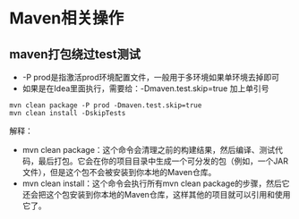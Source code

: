 # Maven相关操作
## maven打包绕过test测试

* -P prod是指激活prod环境配置文件，一般用于多环境如果单环境去掉即可
* 如果是在Idea里面执行，需要给：-Dmaven.test.skip=true 加上单引号

```shell
mvn clean package -P prod -Dmaven.test.skip=true
mvn clean install -DskipTests
```

解释：
* mvn clean package：这个命令会清理之前的构建结果，然后编译、测试代码，最后打包。它会在你的项目目录中生成一个可分发的包（例如，一个JAR文件），但是这个包不会被安装到你本地的Maven仓库。  
* mvn clean install：这个命令会执行所有mvn clean package的步骤，然后它还会把这个包安装到你本地的Maven仓库，这样其他的项目就可以引用和使用它了。

